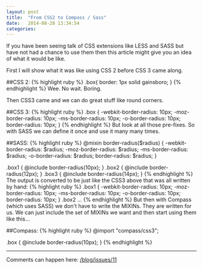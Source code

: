 ```yaml
---
layout: post
title:  "From CSS2 to Compass / Sass"
date:   2014-08-28 13:34:54
categories:
---
```

If you have been seeing talk of CSS extensions like LESS and SASS but have not had a chance to use them then this article might give you an idea of what it would be like.

First I will show what it was like using CSS 2 before CSS 3 came along.

##CSS 2:
{% highlight ruby %}
.box{
  border: 1px solid gainsboro;
}
{% endhighlight %}
Wee. No wait. Boring.

Then CSS3 came and we can do great stuff like round corners.

##CSS 3:
{% highlight ruby %}
.box {
  -webkit-border-radius: 10px;
  -moz-border-radius: 10px;
  -ms-border-radius: 10px;
  -o-border-radius: 10px;
  border-radius: 10px;
}
{% endhighlight %}
But look at all those pre-fixes. So with SASS we can define it once and use it many many times.

##SASS:
{% highlight ruby %}
@mixin border-radius($radius) {
  -webkit-border-radius: $radius;
  -moz-border-radius: $radius;
  -ms-border-radius: $radius;
  -o-border-radius: $radius;
  border-radius: $radius;
}

.box1 { @include border-radius(10px); }
.box2 { @include border-radius(12px); }
.box3 { @include border-radius(14px); }
{% endhighlight %}
The output is converted to be just like the CSS3 above that was all written by hand:
{% highlight ruby %}
.box1 {
  -webkit-border-radius: 10px;
  -moz-border-radius: 10px;
  -ms-border-radius: 10px;
  -o-border-radius: 10px;
  border-radius: 10px;
}
.box2 ...
{% endhighlight %}
But then with Compass (which uses SASS) we don't have to write the MIXINs. They are written for us. We can just include the set of MIXINs we want and then start using them like this...

##Compass:
{% highlight ruby %}
@import "compass/css3";

.box {
  @include border-radius(10px);
}
{% endhighlight %}

---

Comments can happen here: [/blog/issues/11](https://github.com/getsetbro/blog/issues/11)